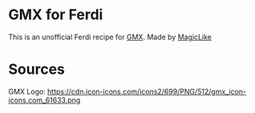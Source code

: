 # GMX for Ferdi

This is an unofficial Ferdi recipe for [GMX](https://gmx.net).
Made by [MagicLike](https://magiclike.github.io/)


# Sources

GMX Logo: https://cdn.icon-icons.com/icons2/699/PNG/512/gmx_icon-icons.com_61633.png